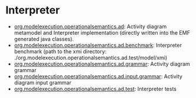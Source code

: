 # Interpreter

- [org.modelexecution.operationalsemantics.ad](./org.modelexecution.operationalsemantics.ad): Activity diagram metamodel and Interpreter implementation (directly written into the EMF generated java classes).
- [org.modelexecution.operationalsemantics.ad.benchmark](./org.modelexecution.operationalsemantics.ad.benchmark): Interpreter benchmark (path to the xmi directory: ./org.modelexecution.operationalsemantics.ad.test/model/xmi)
- [org.modelexecution.operationalsemantics.ad.grammar](./org.modelexecution.operationalsemantics.ad.grammar): Activity diagram grammar
- [org.modelexecution.operationalsemantics.ad.input.grammar](./org.modelexecution.operationalsemantics.ad.input.grammar): Activity diagram input grammar
- [org.modelexecution.operationalsemantics.ad.test](./org.modelexecution.operationalsemantics.ad.test): Interpreter tests
